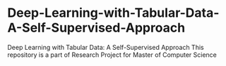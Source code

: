 # Deep-Learning-with-Tabular-Data-A-Self-Supervised-Approach
Deep Learning with Tabular Data: A Self-Supervised Approach
This repository is a part of Research Project for Master of Computer Science
